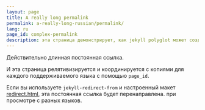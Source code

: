 ```yaml
---
layout: page
title: A really long permalink
permalink: a-really-long-russian/permalink/
lang: ru
page_id: complex-permalink
description: эта страница демонстрирует, как jekyll polyglot может создавать и поддерживать настраиваемые постоянные ссылки при сохранении структуры сайта.
---
```


Действительно длинная постоянная ссылка.

И эта страница релятивизируется и координируется с копиями для каждого поддерживаемого языка с помощью `page_id`.

Если вы используете `jekyll-redirect-from` и настроенный макет [redirect.html](https://github.com/untra/polyglot/blob/master/site/_layouts/redirect.html), эта постоянная ссылка будет перенаправлена. при просмотре с разных языков.